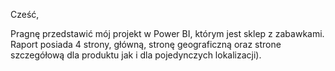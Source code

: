Cześć,

Pragnę przedstawić mój projekt w Power BI, którym jest sklep z zabawkami. Raport posiada 4 strony, główną, stronę geograficzną oraz strone szczegółową dla produktu jak i dla pojedynczych lokalizacji).
